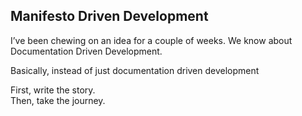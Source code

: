 ## Manifesto Driven Development

I’ve been chewing on an idea for a couple of weeks. We know about Documentation Driven Development.
  
Basically, instead of just documentation driven development  
  
First, write the story.   
Then, take the journey.
